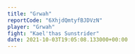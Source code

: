 ```yaml
---
title: "Grwah"
reportCode: "6XhjdQmtyfBJDVzN"
player: "Grwah"
fight: "Kael'thas Sunstrider"
date: 2021-10-03T19:05:08.133000+00:00
---
```


